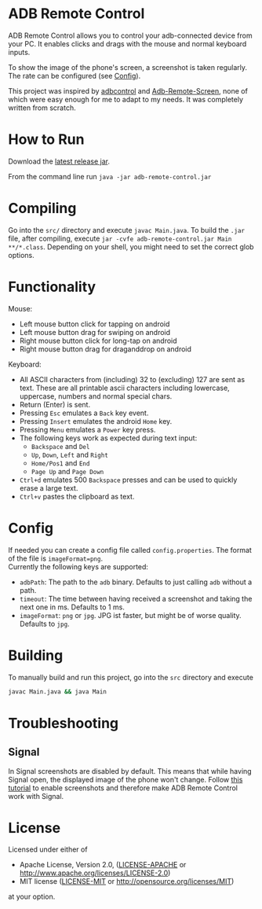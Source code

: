 # ADB Remote Control

ADB Remote Control allows you to control your adb-connected device from your PC.
It enables clicks and drags with the mouse and normal keyboard inputs.

To show the image of the phone's screen, a screenshot is taken regularly.
The rate can be configured (see [Config](#config)).

This project was inspired by [adbcontrol](http://marian.schedenig.name/2014/07/03/remote-control-your-android-phone-through-adb/)
and [Adb-Remote-Screen](https://github.com/MajeurAndroid/Adb-Remote-Screen), none of which were easy enough for me to
adapt to my needs.
It was completely written from scratch.

# How to Run

Download the [latest release jar](https://github.com/oberien/adb-remote-control/releases/latest/download/adb-remote-control.jar).

From the command line run `java -jar adb-remote-control.jar`

# Compiling

Go into the `src/` directory and execute `javac Main.java`.
To build the `.jar` file, after compiling, execute
`jar -cvfe adb-remote-control.jar Main **/*.class`.
Depending on your shell, you might need to set the correct glob options.

# Functionality

Mouse:
* Left mouse button click for tapping on android
* Left mouse button drag for swiping on android
* Right mouse button click for long-tap on android
* Right mouse button drag for draganddrop on android

Keyboard:
* All ASCII characters from (including) 32 to (excluding) 127 are sent as text.
  These are all printable ascii characters including lowercase, uppercase,
  numbers and normal special chars.
* Return (Enter) is sent.
* Pressing `Esc` emulates a `Back` key event.
* Pressing `Insert` emulates the android `Home` key.
* Pressing `Menu` emulates a `Power` key press.
* The following keys work as expected during text input:
    * `Backspace` and `Del`
    * `Up`, `Down`, `Left` and `Right`
    * `Home/Pos1` and `End`
    * `Page Up` and `Page Down`
* `Ctrl+d` emulates 500 `Backspace` presses and can be used to quickly erase a large text.
* `Ctrl+v` pastes the clipboard as text.

# Config

If needed you can create a config file called `config.properties`. The format of the file is `imageFormat=png`.  
Currently the following keys are supported:

* `adbPath`: The path to the `adb` binary. Defaults to just calling `adb` without a path.
* `timeout`: The time between having received a screenshot and taking the next one in ms. Defaults to 1 ms.
* `imageFormat`: `png` or `jpg`. JPG ist faster, but might be of worse quality. Defaults to `jpg`.

# Building

To manually build and run this project, go into the `src` directory and execute

```sh
javac Main.java && java Main 
```

# Troubleshooting

## Signal

In Signal screenshots are disabled by default.
This means that while having Signal open, the displayed image of the phone
won't change.
Follow [this tutorial](http://web.archive.org/web/20160906212028/http://support.whispersystems.org/hc/en-us/articles/213191027-Can-I-take-a-screenshot-)
to enable screenshots and therefore make ADB Remote Control work with Signal.

# License

Licensed under either of

 * Apache License, Version 2.0, ([LICENSE-APACHE](LICENSE-APACHE) or http://www.apache.org/licenses/LICENSE-2.0)
 * MIT license ([LICENSE-MIT](LICENSE-MIT) or http://opensource.org/licenses/MIT)

at your option.
